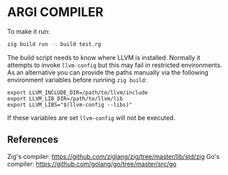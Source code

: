 # ARGI COMPILER

To make it run:

```bash
zig build run -- build test.rg
```

The build script needs to know where LLVM is installed. Normally it attempts to
invoke `llvm-config` but this may fail in restricted environments. As an
alternative you can provide the paths manually via the following environment
variables before running `zig build`:

```
export LLVM_INCLUDE_DIR=/path/to/llvm/include
export LLVM_LIB_DIR=/path/to/llvm/lib
export LLVM_LIBS="$(llvm-config --libs)"
```

If these variables are set `llvm-config` will not be executed.


## References

Zig's compiler: https://github.com/ziglang/zig/tree/master/lib/std/zig
Go's compiler:  https://github.com/golang/go/tree/master/src/go

